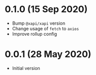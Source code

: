 # 0.1.0 (15 Sep 2020)
- Bump `@xapi/xapi` version
- Change usage of `fetch` to `axios`
- Improve rollup config

# 0.0.1 (28 May 2020)
- Initial version